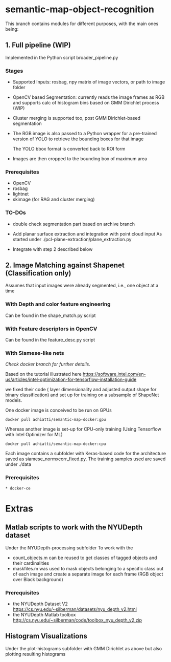 # semantic-map-object-recognition

This branch contains modules for different purposes, with the main ones
being:


## 1. Full pipeline (WIP)

Implemented in the Python script broader_pipeline.py 

### Stages

   * Supported Inputs: rosbag, npy matrix of image vectors, or path to image folder

   * OpenCV based Segmentation: currently reads the image frames as RGB and supports
     calc of histogram bins based on GMM Dirichlet process  (WIP)

   * Cluster merging is supported too, post GMM Dirichlet-based segmentation

   * The RGB image is also passed to a Python wrapper for a pre-trained version of YOLO
     to retrieve the bounding boxes for that image

     The YOLO bbox format is converted back to ROI form

   * Images are then cropped to the bounding box of maximum area


### Prerequisites

   * OpenCV
   * rosbag
   * lightnet
   * skimage (for RAG and cluster merging)

### TO-DOs

   * double check segmentation part based on archive branch

   * Add planar surface extraction and integration with point cloud input
     As started under ./pcl-plane-extraction/plane_extraction.py

   * Integrate with step 2 described below 


## 2. Image Matching against Shapenet (Classification only)

   Assumes that input images were already segmented, i.e., one object at a time   

   ### With Depth and color feature engineering

   Can be found in the shape_match.py script 

   ### With Feature descriptors in OpenCV

   Can be found in the feature_desc.py script

   ### With Siamese-like nets 

   *Check docker branch for further details*.
 
   Based on the tutorial illustrated here https://software.intel.com/en-us/articles/intel-optimization-for-tensorflow-installation-guide

   we fixed their code ( layer dimensionality  and adjusted output shape for binary classification)
   and set up for training on a subsample of ShapeNet models.

   One docker image is conceived to be run on GPUs
   
   `docker pull achiatti/semantic-map-docker:gpu `

   Whereas another image is set-up for CPU-only training (Using Tensorflow with Intel Optimizer for ML) 
   
   `docker pull achiatti/semantic-map-docker:cpu `

   
   Each image contains a subfolder with Keras-based code for the architecture saved as siamese_normxcorr_fixed.py. The training samples used are saved under ./data

   ### Prerequisites

    * docker-ce
   


# Extras

## Matlab scripts to work with the NYUDepth dataset

   Under the NYUDepth-processing subfolder 
   To work with the 

   * count_objects.m can be reused to get classes of tagged objects and their cardinalities
   * maskfiles.m was used to mask objects belonging to a specific class out of each image and create
     a separate image for each frame (RGB object over Black background)
   
   ### Prerequisites
   
   * the NYUDepth  Dataset V2   https://cs.nyu.edu/~silberman/datasets/nyu_depth_v2.html
   * the NYUDepth Matlab toolbox http://cs.nyu.edu/~silberman/code/toolbox_nyu_depth_v2.zip

## Histogram Visualizations

   Under the plot-histograms subfolder
   with GMM Dirichlet as above but also plotting resulting histograms

   

